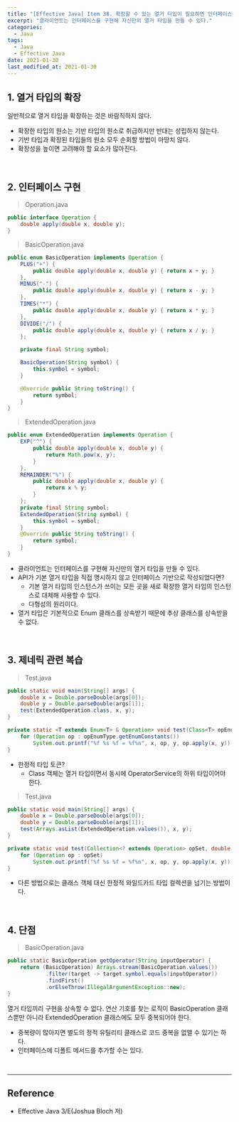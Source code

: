 ```yaml
---
title: "[Effective Java] Item 38. 확장할 수 있는 열거 타입이 필요하면 인터페이스를 사용하라"
excerpt: "클라이언트는 인터페이스를 구현해 자신만의 열거 타입을 만들 수 있다."
categories:
  - Java
tags:
  - Java
  - Effective Java
date: 2021-01-30
last_modified_at: 2021-01-30
---
```


## 1. 열거 타입의 확장

일반적으로 열거 타입을 확장하는 것은 바람직하지 않다.

* 확장한 타입의 원소는 기반 타입의 원소로 취급하지만 반대는 성립하지 않는다.
* 기반 타입과 확장된 타입들의 원소 모두 순회할 방법이 마땅치 않다.
* 확장성을 높이면 고려해야 할 요소가 많아진다.

<br>

## 2. 인터페이스 구현

> Operation.java

```java
public interface Operation {
    double apply(double x, double y);
}
```

> BasicOperation.java

```java
public enum BasicOperation implements Operation {
    PLUS("+") {
        public double apply(double x, double y) { return x + y; }
    },
    MINUS("-") {
        public double apply(double x, double y) { return x - y; }
    },
    TIMES("*") {
        public double apply(double x, double y) { return x * y; }
    },
    DIVIDE("/") {
        public double apply(double x, double y) { return x / y; }
    };

    private final String symbol;

    BasicOperation(String symbol) {
        this.symbol = symbol;
    }

    @Override public String toString() {
        return symbol;
    }
}
```

> ExtendedOperation.java

```java
public enum ExtendedOperation implements Operation {
    EXP("^") {
        public double apply(double x, double y) {
            return Math.pow(x, y);
        }
    },
    REMAINDER("%") {
        public double apply(double x, double y) {
            return x % y;
        }
    };
    private final String symbol;
    ExtendedOperation(String symbol) {
        this.symbol = symbol;
    }
    @Override public String toString() {
        return symbol;
    }
}
```

* 클라이언트는 인터페이스를 구현해 자신만의 열거 타입을 만들 수 있다.
* API가 기본 열거 타입을 직접 명시하지 않고 인터페이스 기반으로 작성되었다면?
  * 기본 열거 타입의 인스턴스가 쓰이는 모든 곳을 새로 확장한 열거 타입의 인스턴스로 대체해 사용할 수 있다.
  * 다형성의 원리이다.
* 열거 타입은 기본적으로 Enum 클래스를 상속받기 때문에 추상 클래스를 상속받을 수 없다.

<br>

## 3. 제네릭 관련 복습

> Test.java

```java
public static void main(String[] args) {
    double x = Double.parseDouble(args[0]);
    double y = Double.parseDouble(args[1]);
    test(ExtendedOperation.class, x, y);
}

private static <T extends Enum<T> & Operation> void test(Class<T> opEnumType, double x, double y) {
    for (Operation op : opEnumType.getEnumConstants())
        System.out.printf("%f %s %f = %f%n", x, op, y, op.apply(x, y));
}
```

* 한정적 타입 토큰?
  * Class 객체는 열거 타입이면서 동시에 OperatorService의 하위 타입이어야 한다.

> Test.java

```java
public static void main(String[] args) {
    double x = Double.parseDouble(args[0]);
    double y = Double.parseDouble(args[1]);
    test(Arrays.asList(ExtendedOperation.values()), x, y);
}

private static void test(Collection<? extends Operation> opSet, double x, double y) {
    for (Operation op : opSet)
        System.out.printf("%f %s %f = %f%n", x, op, y, op.apply(x, y));
}
```

* 다른 방법으로는 클래스 객체 대신 한정적 와일드카드 타입 컬렉션을 넘기는 방법이다.

<br>

## 4. 단점

> BasicOperation.java

```java
public static BasicOperation getOperator(String inputOperator) {
    return (BasicOperation) Arrays.stream(BasicOperation.values())
            .filter(target -> target.symbol.equals(inputOperator))
            .findFirst()
            .orElseThrow(IllegalArgumentException::new);
}
```

열거 타입끼리 구현을 상속할 수 없다. 연산 기호를 찾는 로직이 BasicOperation 클래스뿐만 아니라 ExtendedOperation 클래스에도 모두 중복되어야 한다.

* 중복량이 많아지면 별도의 정적 유틸리티 클래스로 코드 중복을 없앨 수 있기는 하다.
* 인터페이스에 디폴트 메서드를 추가할 수는 있다.

<br>

---

## Reference

* Effective Java 3/E(Joshua Bloch 저)
